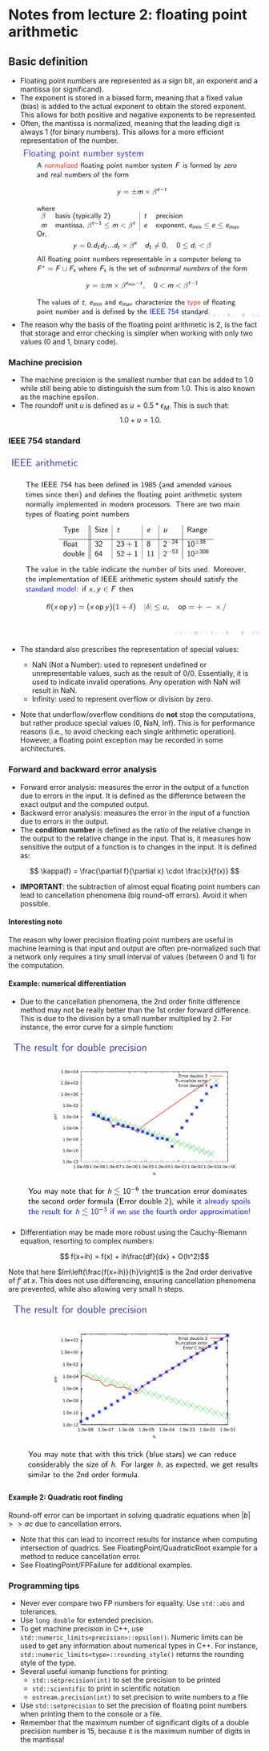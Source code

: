 # Notes from lecture 2: floating point arithmetic

## Basic definition

- Floating point numbers are represented as a sign bit, an exponent and a mantissa (or significand).
- The exponent is stored in a biased form, meaning that a fixed value (bias) is added to the actual exponent to obtain the stored exponent. This allows for both positive and negative exponents to be represented.
- Often, the mantissa is normalized, meaning that the leading digit is always 1 (for binary numbers). This allows for a more efficient representation of the number.
![alt text](floating_point_numbers.png)
- The reason why the basis of the floating point arithmetic is 2, is the fact that storage and error checking is simpler when working with only two values (0 and 1, binary code).

### Machine precision

- The machine precision is the smallest number that can be added to 1.0 while still being able to distinguish the sum from 1.0. This is also known as the machine epsilon.
- The roundoff unit $u$ is defined as $u = 0.5 * \epsilon_{M}.$
This is such that: $$1.0 + u = 1.0.$$

### IEEE 754 standard

![alt text](image.png)

- The standard also prescribes the representation of special values:
  - NaN (Not a Number): used to represent undefined or unrepresentable values, such as the result of 0/0. Essentially, it is used to indicate invalid operations. Any operation with NaN will result in NaN.
  - Infinity: used to represent overflow or division by zero.

- Note that underflow/overflow conditions do **not** stop the computations, but rather produce special values (0, NaN, Inf). This is for performance reasons (i.e., to avoid checking each single arithmetic operation). However, a floating point exception may be recorded in some architectures.

### Forward and backward error analysis

- Forward error analysis: measures the error in the output of a function due to errors in the input. It is defined as the difference between the exact output and the computed output.
- Backward error analysis: measures the error in the input of a function due to errors in the output.
- The **condition number** is defined as the ratio of the relative change in the output to the relative change in the input. That is, it measures how sensitive the output of a function is to changes in the input. It is defined as:

$$
\kappa(f) = \frac{\partial f}{\partial x} \cdot \frac{x}{f(x)}
$$

- **IMPORTANT**: the subtraction of almost equal floating point numbers can lead to cancellation phenomena (big round-off errors). Avoid it when possible.

#### Interesting note

The reason why lower precision floating point numbers are useful in machine learning is that input and output are often pre-normalized such that a network only requires a tiny small interval of values (between 0 and 1) for the computation.

#### Example: numerical differentiation

- Due to the cancellation phenomena, the 2nd order finite difference method may not be really better than the 1st order forward difference. This is due to the division by a small number multiplied by 2. For instance, the error curve for a simple function:

![alt text](round_off_error_FDM.png)

- Differentiation may be made more robust using the Cauchy-Riemann equation, resorting to complex numbers:

$$ f(x+ih) = f(x) + ih\frac{df}{dx} + O(h^2)$$

Note that here $Im\left(\frac{f(x+ih)}{h}\right)$ is the 2nd order derivative of $f'$ at $x$. This does not use differencing, ensuring cancellation phenomena are prevented, while also allowing very small h steps.

![alt text](round_off_error_ComplexFDM.png)

#### Example 2: Quadratic root finding

Round-off error can be important in solving quadratic equations when $|b| >> ac$ due to cancellation errors.

- Note that this can lead to incorrect results for instance when computing intersection of quadrics. See FloatingPoint/QuadraticRoot example for a method to reduce cancellation error.
- See FloatingPoint/FPFailure for additional examples.

### Programming tips

- Never ever compare two FP numbers for equality. Use `std::abs` and tolerances.
- Use `long double` for extended precision.
- To get machine precision in C++, use `std::numeric_limits<precision>::epsilon()`. Numeric limits can be used to get any information about numerical types in C++. For instance, `std::numeric_limits<type>::rounding_style()` returns the rounding style of the type.
- Several useful iomanip functions for printing:
  - `std::setprecision(int)` to set the precision to be printed
  - `std::scientific` to print in scientific notation
  - `ostream.precision(int)` to set precision to write numbers to a file
- Use `std::setprecision` to set the precision of floating point numbers when printing them to the console or a file.
- Remember that the maximum number of significant digits of a double precision number is 15, because it is the maximum number of digits in the mantissa!
